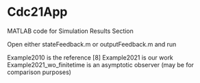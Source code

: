 # Cdc21App
MATLAB code for Simulation Results Section

Open either stateFeedback.m or outputFeedback.m and run

Example2010 is the reference [8]
Example2021 is our work
Example2021_wo_finitetime is an asymptotic observer (may be for comparison purposes)
